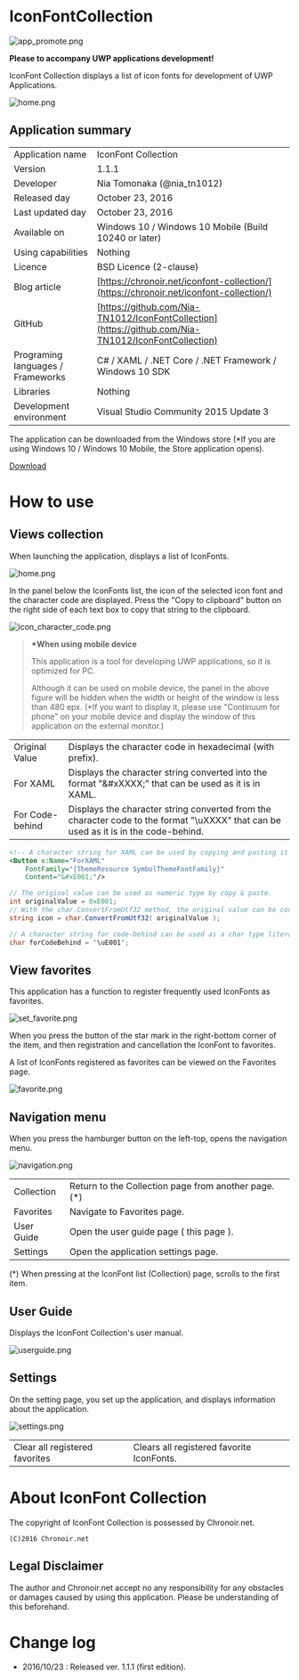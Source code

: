# IconFontCollection

![app_promote.png](https://raw.githubusercontent.com/Nia-TN1012/IconFontCollection/master/Image/app_promote.png)

**Please to accompany UWP applications development!**

IconFont Collection displays a list of icon fonts for development of UWP Applications.

![home.png](https://raw.githubusercontent.com/Nia-TN1012/IconFontCollection/master/Image/en-US/home.png)

## Application summary

|||
|---|---|
|Application name|IconFont Collection|
|Version|1.1.1|
|Developer|Nia Tomonaka (@nia_tn1012)|
|Released day|October 23, 2016|
|Last updated day|October 23, 2016|
|Available on|Windows 10 / Windows 10 Mobile (Build 10240 or later)|
|Using capabilities|Nothing|
|Licence|BSD Licence (2-clause)|
|Blog article|[https://chronoir.net/iconfont-collection/](https://chronoir.net/iconfont-collection/)|
|GitHub|[https://github.com/Nia-TN1012/IconFontCollection](https://github.com/Nia-TN1012/IconFontCollection)|
|Programing languages / Frameworks|C# / XAML / .NET Core / .NET Framework / Windows 10 SDK|
|Libraries|Nothing|
|Development environment|Visual Studio Community 2015 Update 3|

The application can be downloaded from the Windows store
(\*If you are using Windows 10 / Windows 10 Mobile, the Store application opens).

[Download](https://www.microsoft.com/store/apps/9nblggh4321l)


# How to use

## Views collection

When launching the application, displays a list of IconFonts.

![home.png](https://raw.githubusercontent.com/Nia-TN1012/IconFontCollection/master/Image/en-US/home.png)

In the panel below the IconFonts list,
the icon of the selected icon font and the character code are displayed.
Press the "Copy to clipboard" button on the right side of each text box
to copy that string to the clipboard.

![icon_character_code.png](https://raw.githubusercontent.com/Nia-TN1012/IconFontCollection/master/Image/en-US/icon_character_code.png)

>**\*When using mobile device**
>
>This application is a tool for developing UWP applications,
so it is optimized for PC.
>
>Although it can be used on mobile device,
the panel in the above figure will be hidden when the width or height of the window is less than 480 epx.
(\*If you want to display it, please use "Continuum for phone" on your mobile device
and display the window of this application on the external monitor.)

|||
|---|---|
|Original Value|Displays the character code in hexadecimal (with prefix).|
|For XAML|Displays the character string converted into the format "&#xXXXX;" that can be used as it is in XAML.|
|For Code-behind|Displays the character string converted from the character code to the format "\uXXXX" that can be used as it is in the code-behind.|


```xml
<!-- A character string for XAML can be used by copying and pasting it directly to Button's Content etc. -->
<Button x:Name="ForXAML"
	FontFamily="{ThemeResource SymbolThemeFontFamily}"
	Content="&#xE001;"/>
```

```csharp
// The original value can be used as numeric type by copy & paste.
int originalValue = 0xE001;
// With the char.ConvertFromUtf32 method, the original value can be converted to a string corresponding to the icon font.
string icon = char.ConvertFromUtf32( originalValue );

// A character string for code-behind can be used as a char type literal by copy & paste.
char forCodeBehind = '\uE001';
```

## View favorites

This application has a function to register frequently used IconFonts as favorites.

![set_favorite.png](https://raw.githubusercontent.com/Nia-TN1012/IconFontCollection/master/Image/set_favorite.png)

When you press the button of the star mark in the right-bottom corner of the item,
and then registration and cancellation the IconFont to favorites.

A list of IconFonts registered as favorites can be viewed on the Favorites page.

![favorite.png](https://raw.githubusercontent.com/Nia-TN1012/IconFontCollection/master/Image/en-US/favorite.png)

## Navigation menu

When you press the hamburger button on the left-top, opens the navigation menu.

![navigation.png](https://raw.githubusercontent.com/Nia-TN1012/IconFontCollection/master/Image/en-US/navigation.png)

|||
|---|---|
|Collection|Return to the Collection page from another page.(\*)|
|Favorites|Navigate to Favorites page.|
|User Guide|Open the user guide page ( this page ).|
|Settings|Open the application settings page.|

(\*) When pressing at the IconFont list (Collection) page,
scrolls to the first item.

## User Guide

Displays the IconFont Collection's user manual.

![userguide.png](https://raw.githubusercontent.com/Nia-TN1012/IconFontCollection/master/Image/en-US/userguide.png)

## Settings

On the setting page, you set up the application,
and displays information about the application.

![settings.png](https://raw.githubusercontent.com/Nia-TN1012/IconFontCollection/master/Image/en-US/settings.png)

|||
|---|---|
|Clear all registered favorites|Clears all registered favorite IconFonts.|

# About IconFont Collection

The copyright of IconFont Collection is possessed by Chronoir.net.

    (C)2016 Chronoir.net

## Legal Disclaimer

The author and Chronoir.net accept no any responsibility for any obstacles or damages
caused by using this application.
Please be understanding of this beforehand.

# Change log

* 2016/10/23 : Released ver. 1.1.1 (first edition).
